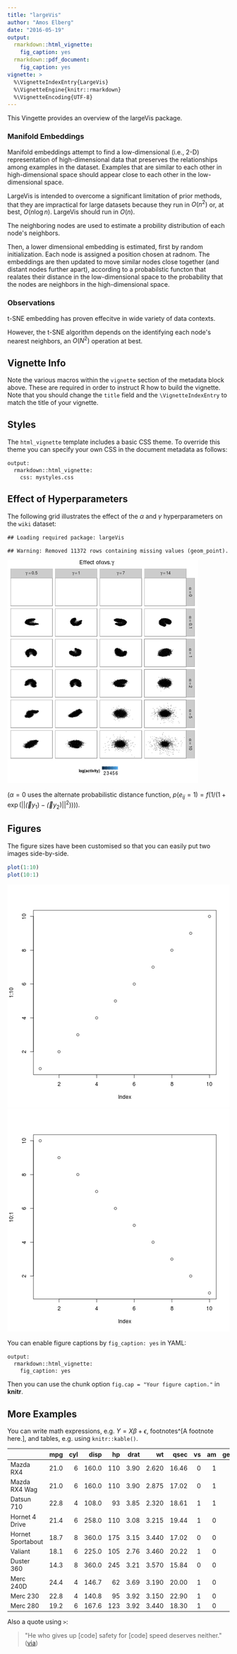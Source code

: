 ```yaml
---
title: "largeVis"
author: "Amos Elberg"
date: "2016-05-19"
output: 
  rmarkdown::html_vignette:
    fig_caption: yes
  rmarkdown::pdf_document:
    fig_caption: yes
vignette: >
  %\VignetteIndexEntry{LargeVis}
  %\VignetteEngine{knitr::rmarkdown}
  %\VignetteEncoding{UTF-8}
---
```



This Vingette provides an overview of the largeVis package.  

### Manifold Embeddings
Manifold embeddings attempt to find a low-dimensional (i.e., 2-D) representation of high-dimensional data that preserves the relationships among examples in the dataset. Examples that are similar to each other in high-dimensional space should appear close to each other in the low-dimensional space. 

LargeVis is intended to overcome a significant limitation of prior methods, that they are impractical for large datasets because they run in $O(n^2)$ or, at best, $O(n \log n)$. LargeVis should run in $O(n)$.

The neighboring nodes are used to estimate a probility distribution of each node's neighbors. 

Then, a lower dimensional embedding is estimated, first by random initialization.  Each node is assigned a position chosen at radnom. The embeddings are then updated to move similar nodes close together (and distant nodes further apart), according to a probabilstic functon that realates their distance in the low-dimensional space to the probability that the nodes are neighbors in the high-dimensional space. 

### Observations

t-SNE embedding has proven effecitve in wide variety of data contexts. 

However, the t-SNE algorithm depends on the identifying each node's nearest neighbors, an $O(N^2)$ operation at best. 

## Vignette Info


Note the various macros within the `vignette` section of the metadata block above. These are required in order to instruct R how to build the vignette. Note that you should change the `title` field and the `\VignetteIndexEntry` to match the title of your vignette.

## Styles

The `html_vignette` template includes a basic CSS theme. To override this theme you can specify your own CSS in the document metadata as follows:

    output: 
      rmarkdown::html_vignette:
        css: mystyles.css

## Effect of Hyperparameters

The following grid illustrates the effect of the $\alpha$ and $\gamma$ hyperparameters on the `wiki` dataset:


```
## Loading required package: largeVis
```

```
## Warning: Removed 11372 rows containing missing values (geom_point).
```

![plot of chunk wikihyperparameters](figure/wikihyperparameters-1.png)

($\alpha = 0$ uses the alternate probabilistic distance function, $p(e_{ij} = 1) = f(1 / (1 + \exp(||\vec(y_1) - \vec(y_2)||^2)))$).

## Figures




The figure sizes have been customised so that you can easily put two images side-by-side. 


```r
plot(1:10)
plot(10:1)
```

![plot of chunk unnamed-chunk-2](figure/unnamed-chunk-2-1.png)![plot of chunk unnamed-chunk-2](figure/unnamed-chunk-2-2.png)

You can enable figure captions by `fig_caption: yes` in YAML:

    output:
      rmarkdown::html_vignette:
        fig_caption: yes

Then you can use the chunk option `fig.cap = "Your figure caption."` in **knitr**.

## More Examples

You can write math expressions, e.g. $Y = X\beta + \epsilon$, footnotes^[A footnote here.], and tables, e.g. using `knitr::kable()`.


|                  |  mpg| cyl|  disp|  hp| drat|    wt|  qsec| vs| am| gear| carb|
|:-----------------|----:|---:|-----:|---:|----:|-----:|-----:|--:|--:|----:|----:|
|Mazda RX4         | 21.0|   6| 160.0| 110| 3.90| 2.620| 16.46|  0|  1|    4|    4|
|Mazda RX4 Wag     | 21.0|   6| 160.0| 110| 3.90| 2.875| 17.02|  0|  1|    4|    4|
|Datsun 710        | 22.8|   4| 108.0|  93| 3.85| 2.320| 18.61|  1|  1|    4|    1|
|Hornet 4 Drive    | 21.4|   6| 258.0| 110| 3.08| 3.215| 19.44|  1|  0|    3|    1|
|Hornet Sportabout | 18.7|   8| 360.0| 175| 3.15| 3.440| 17.02|  0|  0|    3|    2|
|Valiant           | 18.1|   6| 225.0| 105| 2.76| 3.460| 20.22|  1|  0|    3|    1|
|Duster 360        | 14.3|   8| 360.0| 245| 3.21| 3.570| 15.84|  0|  0|    3|    4|
|Merc 240D         | 24.4|   4| 146.7|  62| 3.69| 3.190| 20.00|  1|  0|    4|    2|
|Merc 230          | 22.8|   4| 140.8|  95| 3.92| 3.150| 22.90|  1|  0|    4|    2|
|Merc 280          | 19.2|   6| 167.6| 123| 3.92| 3.440| 18.30|  1|  0|    4|    4|

Also a quote using `>`:

> "He who gives up [code] safety for [code] speed deserves neither."
([via](https://twitter.com/hadleywickham/status/504368538874703872))

